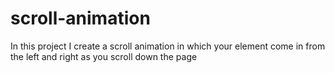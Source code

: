 # scroll-animation
In this project I create a scroll animation in which your element come in from the left and right as you scroll down the page

